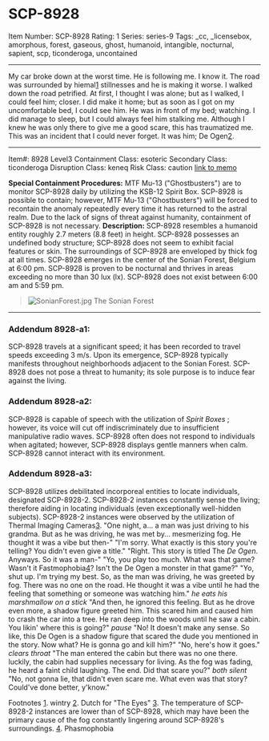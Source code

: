 # SCP-8928
Item Number: SCP-8928
Rating: 1
Series: series-9
Tags: _cc, _licensebox, amorphous, forest, gaseous, ghost, humanoid, intangible, nocturnal, sapient, scp, ticonderoga, uncontained

---

My car broke down at the worst time. He is following me. I know it. The road was surrounded by hiemal[1](javascript:;) stillnesses and he is making it worse. I walked down the road petrified. At first, I thought I was alone; but as I walked, I could feel him; closer.
I did make it home; but as soon as I got on my uncomfortable bed, I could see him. He was in front of my bed; watching. I did manage to sleep, but I could always feel him stalking me. Although I knew he was only there to give me a good scare, this has traumatized me. This was an incident that I could never forget. It was him; De Ogen[2](javascript:;).
* * *
Item#: 8928
Level3
Containment Class:
esoteric
Secondary Class:
ticonderoga
Disruption Class:
keneq
Risk Class:
caution
[link to memo](/classification-committee-memo)  

**Special Containment Procedures:** MTF Mu-13 ("Ghostbusters") are to monitor SCP-8928 daily by utilizing the KSB-12 Spirit Box. SCP-8928 is possible to contain; however, MTF Mu-13 ("Ghostbusters") will be forced to recontain the anomaly repeatedly every time it has returned to the astral realm.
Due to the lack of signs of threat against humanity, containment of SCP-8928 is not necessary.
**Description:** SCP-8928 resembles a humanoid entity roughly 2.7 meters (8.8 feet) in height. SCP-8928 possesses an undefined body structure; SCP-8928 does not seem to exhibit facial features or skin. The surroundings of SCP-8928 are enveloped by thick fog at all times.
SCP-8928 emerges in the center of the Sonian Forest, Belgium at 6:00 pm. SCP-8928 is proven to be nocturnal and thrives in areas exceeding no more than 30 lux (lx). SCP-8928 does not exist between 6:00 am and 5:59 pm.
> ![SonianForest.jpg](https://scp-sandbox-3.wdfiles.com/local--files/garry-corona-4/SonianForest.jpg)
> The Sonian Forest
* * *
### **Addendum 8928-a1:**
SCP-8928 travels at a significant speed; it has been recorded to travel speeds exceeding 3 m/s. Upon its emergence, SCP-8928 typically manifests throughout neighborhoods adjacent to the Sonian Forest. SCP-8928 does not pose a threat to humanity; its sole purpose is to induce fear against the living.
### **Addendum 8928-a2:**
SCP-8928 is capable of speech with the utilization of _Spirit Boxes_ ; however, its voice will cut off indiscriminately due to insufficient manipulative radio waves. SCP-8928 often does not respond to individuals when agitated; however, SCP-8928 displays gentle manners when calm.
SCP-8928 cannot interact with its environment.
### **Addendum 8928-a3:**
SCP-8928 utilizes debilitated incorporeal entities to locate individuals, designated SCP-8928-2. SCP-8928-2 instances constantly sense the living; therefore aiding in locating individuals (even exceptionally well-hidden subjects). SCP-8928-2 instances were observed by the utilization of Thermal Imaging Cameras[3](javascript:;).
"One night, a… a man was just driving to his grandma. But as he was driving, he was met by… mesmerizing fog. He thought it was a vibe but then-"
"I'm sorry. What exactly is this story you're telling? You didn't even give a title."
"Right. This story is titled The _De Ogen_. Anyways. So it was a man-"
"Yo, you play too much. What was that game? Wasn't it Fastmophobia[4](javascript:;)? Isn't the De Ogen a monster in that game?"
"Yo, shut up. I'm trying my best. So, as the man was driving, he was greeted by fog. There was no one on the road. He thought it was a vibe until he had the feeling that something or someone was watching him."
_he eats his marshmallow on a stick_
"And then, he ignored this feeling. But as he drove even more, a shadow figure greeted him. This scared him and caused him to crash the car into a tree. He ran deep into the woods until he saw a cabin. You likin' where this is going?"
_pause_
"No! It doesn't make any sense. So like, this De Ogen is a shadow figure that scared the dude you mentioned in the story. Now what? He is gonna go and kill him?"
"No, here's how it goes."
_clears throat_
"The man entered the cabin but there was no one there. luckily, the cabin had supplies necessary for living. As the fog was fading, he heard a faint child laughing. The end. Did that scare you?"
_both silent_
"No, not gonna lie, that didn't even scare me. What even was that story? Could've done better, y'know."
  

Footnotes
[1](javascript:;). wintry
[2](javascript:;). Dutch for "The Eyes"
[3](javascript:;). The temperature of SCP-8928-2 instances are lower than of SCP-8928, which may have been the primary cause of the fog constantly lingering around SCP-8928's surroundings.
[4](javascript:;). Phasmophobia